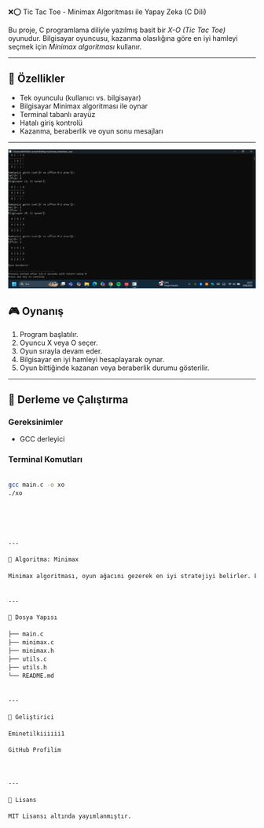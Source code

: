  ❌⭕️ Tic Tac Toe - Minimax Algoritması ile Yapay Zeka (C Dili)

Bu proje, C programlama diliyle yazılmış basit bir *X-O (Tic Tac Toe)* oyunudur. Bilgisayar oyuncusu, kazanma olasılığına göre en iyi hamleyi seçmek için *Minimax algoritması* kullanır.

---

## 🧠 Özellikler

- Tek oyunculu (kullanıcı vs. bilgisayar)
- Bilgisayar Minimax algoritması ile oynar
- Terminal tabanlı arayüz
- Hatalı giriş kontrolü
- Kazanma, beraberlik ve oyun sonu mesajları

---
![Ekran Görüntüsü](https://github.com/eminetilkiiiiii1/minimax_tictactoe_c/raw/main/Ekran%20g%C3%B6r%C3%BCnt%C3%BCs%C3%BC%202025-06-09%20222807.png)


## 🎮 Oynanış

1. Program başlatılır.
2. Oyuncu X veya O seçer.
3. Oyun sırayla devam eder.
4. Bilgisayar en iyi hamleyi hesaplayarak oynar.
5. Oyun bittiğinde kazanan veya beraberlik durumu gösterilir.

---

## 🚀 Derleme ve Çalıştırma

### Gereksinimler
- GCC derleyici

### Terminal Komutları
```bash

gcc main.c -o xo
./xo





---

🧩 Algoritma: Minimax

Minimax algoritması, oyun ağacını gezerek en iyi stratejiyi belirler. Bilgisayar, maksimum kazancı hedeflerken oyuncunun minimum kaybını varsayar. Beraberlik en kötü senaryo olarak kabul edilir.


---

📁 Dosya Yapısı

├── main.c
├── minimax.c
├── minimax.h
├── utils.c
├── utils.h
└── README.md


---

👤 Geliştirici

Eminetilkiiiiii1

GitHub Profilim



---

📜 Lisans

MIT Lisansı altında yayımlanmıştır.
    
